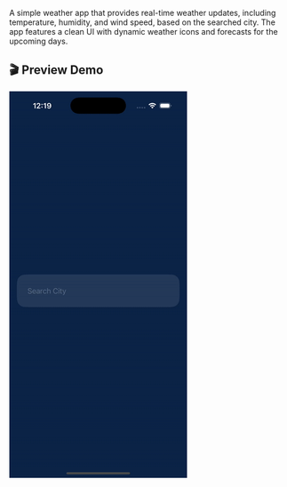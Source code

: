 A simple weather app that provides real-time weather updates, including temperature, humidity, and wind speed, based on the searched city. The app features a clean UI with dynamic weather icons and forecasts for the upcoming days.

## 🎬 Preview Demo
![Preview Demo](demo.gif)
